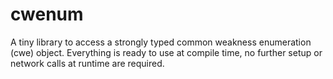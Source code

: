 # cwenum
A tiny library to access a strongly typed common weakness enumeration (cwe) object. Everything is ready to use at compile time, no further setup or network calls at runtime are required.
